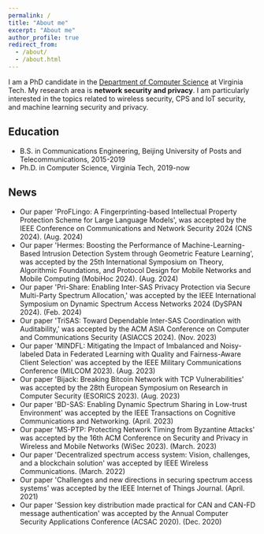 ```yaml
---
permalink: /
title: "About me"
excerpt: "About me"
author_profile: true
redirect_from: 
  - /about/
  - /about.html
---
```


I am a PhD candidate in the [Department of Computer Science](https://cs.vt.edu/) at Virginia Tech. My research area is **network security and privacy**. I am particularly interested in the topics related to wireless security, CPS and IoT security, and machine learning security and privacy.

## Education
* B.S. in Communications Engineering, Beijing University of Posts and Telecommunications, 2015-2019
* Ph.D. in Computer Science, Virginia Tech, 2019-now

## News
- Our paper 'ProFLingo: A Fingerprinting-based Intellectual Property Protection Scheme for Large Language Models', was accepted by the IEEE Conference on Communications and Network Security 2024 (CNS 2024). (Aug. 2024)
- Our paper 'Hermes: Boosting the Performance of Machine-Learning-Based Intrusion Detection System through Geometric Feature Learning', was accepted by the 25th International Symposium on Theory, Algorithmic Foundations, and Protocol Design for Mobile Networks and Mobile Computing (MobiHoc 2024). (Aug. 2024)
- Our paper 'Pri-Share: Enabling Inter-SAS Privacy Protection via Secure Multi-Party Spectrum Allocation,' was accepted by the IEEE International Symposium on Dynamic Spectrum Access Networks 2024 (DySPAN 2024). (Feb. 2024)
- Our paper 'TriSAS: Toward Dependable Inter-SAS Coordination with Auditability,' was accepted by the ACM ASIA Conference on Computer and Communications Security (ASIACCS 2024). (Nov. 2023)
- Our paper 'MINDFL: Mitigating the Impact of Imbalanced and Noisy-labeled Data in Federated Learning with Quality and Fairness-Aware Client Selection' was accepted by the IEEE Military Communications Conference (MILCOM 2023). (Aug. 2023)
- Our paper 'Bijack: Breaking Bitcoin Network with TCP Vulnerabilities' was accepted by the 28th European Symposium on Research in Computer Security (ESORICS 2023). (Aug. 2023)
- Our paper 'BD-SAS: Enabling Dynamic Spectrum Sharing in Low-trust Environment' was accepted by the IEEE Transactions on Cognitive Communications and Networking. (April. 2023)
- Our paper 'MS-PTP: Protecting Network Timing from Byzantine Attacks' was accepted by the 16th ACM Conference on Security and Privacy in Wireless and Mobile Networks (WiSec 2023). (March. 2023)
- Our paper 'Decentralized spectrum access system: Vision, challenges, and a blockchain solution' was accepted by IEEE Wireless Communications. (March. 2022)
- Our paper 'Challenges and new directions in securing spectrum access systems' was accepted by the IEEE Internet of Things Journal. (April. 2021)
- Our paper 'Session key distribution made practical for CAN and CAN-FD message authentication' was accepted by the Annual Computer Security Applications Conference (ACSAC 2020). (Dec. 2020)
